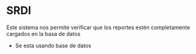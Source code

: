 # SRDI
Este sistema nos permite verificar que los reportes estén completamente cargados en la basa de datos 

- Se esta usando base de datos

